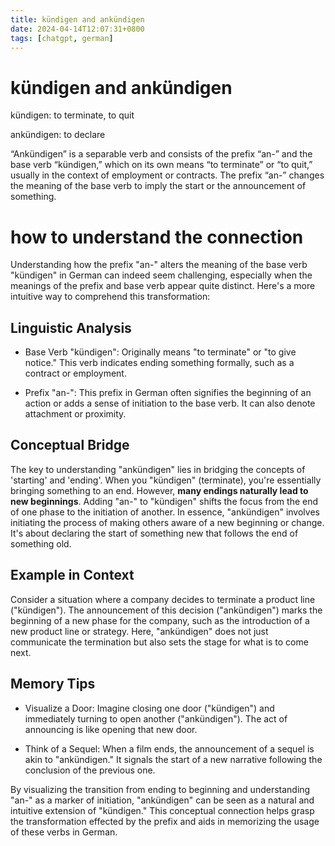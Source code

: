 ```yaml
---
title: kündigen and ankündigen
date: 2024-04-14T12:07:31+0800
tags: [chatgpt, german]
---
```

# kündigen and ankündigen 

kündigen: to terminate, to quit 

ankündigen: to declare 

“Ankündigen” is a separable verb and consists of the prefix “an-” and the base verb “kündigen,” which on its own means “to terminate” or “to quit,” usually in the context of employment or contracts. The prefix “an-” changes the meaning of the base verb to imply the start or the announcement of something.

# how to understand the connection 

Understanding how the prefix "an-" alters the meaning of the base verb "kündigen" in German can indeed seem challenging, especially when the meanings of the prefix and base verb appear quite distinct. Here's a more intuitive way to comprehend this transformation:

## Linguistic Analysis

- Base Verb "kündigen": Originally means "to terminate" or "to give notice." This verb indicates ending something formally, such as a contract or employment.

- Prefix "an-": This prefix in German often signifies the beginning of an action or adds a sense of initiation to the base verb. It can also denote attachment or proximity.

## Conceptual Bridge

The key to understanding "ankündigen" lies in bridging the concepts of 'starting' and 'ending'. When you "kündigen" (terminate), you're essentially bringing something to an end. However, **many endings naturally lead to new beginnings**. Adding "an-" to "kündigen" shifts the focus from the end of one phase to the initiation of another. In essence, "ankündigen" involves initiating the process of making others aware of a new beginning or change. It's about declaring the start of something new that follows the end of something old.

## Example in Context

Consider a situation where a company decides to terminate a product line ("kündigen"). The announcement of this decision ("ankündigen") marks the beginning of a new phase for the company, such as the introduction of a new product line or strategy. Here, "ankündigen" does not just communicate the termination but also sets the stage for what is to come next.

## Memory Tips

- Visualize a Door: Imagine closing one door ("kündigen") and immediately turning to open another ("ankündigen"). The act of announcing is like opening that new door.

- Think of a Sequel: When a film ends, the announcement of a sequel is akin to "ankündigen." It signals the start of a new narrative following the conclusion of the previous one.

By visualizing the transition from ending to beginning and understanding "an-" as a marker of initiation, "ankündigen" can be seen as a natural and intuitive extension of "kündigen." This conceptual connection helps grasp the transformation effected by the prefix and aids in memorizing the usage of these verbs in German.